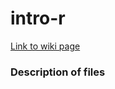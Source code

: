# intro-r
[Link to wiki page](https://github.com/gladstone-institutes/Bioinformatics-Workshops/wiki/Introduction-to-R-Data-Analysis)

### Description of files